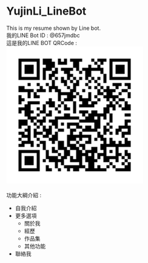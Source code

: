 # YujinLi_LineBot
This is my resume shown by Line bot.<br />
我的LINE Bot ID : @657jmdbc<br />
這是我的LINE BOT QRCode :<br />
![Alt text](https://raw.githubusercontent.com/nicolela5693/YujinLi_LineBot/master/LINEBOT_QRCode.png "LINE BOT QRCode")<br />
<br />
功能大綱介紹 : <br />
* 自我介紹<br />
* 更多選項<br />
  * 關於我<br />
  * 經歷<br />
  * 作品集<br />
  * 其他功能<br />
* 聯絡我<br />
